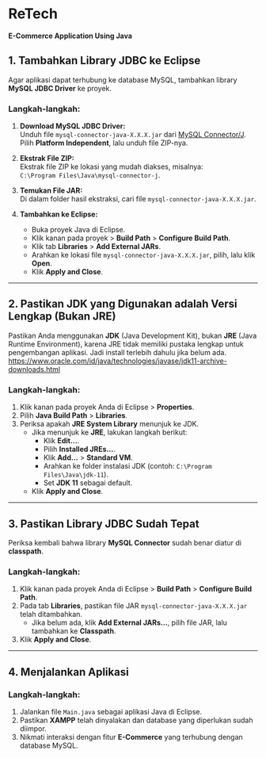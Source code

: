 # ReTech  
**E-Commerce Application Using Java**

## 1. Tambahkan Library JDBC ke Eclipse  
Agar aplikasi dapat terhubung ke database MySQL, tambahkan library **MySQL JDBC Driver** ke proyek.

### Langkah-langkah:  
1. **Download MySQL JDBC Driver:**  
   Unduh file `mysql-connector-java-X.X.X.jar` dari [MySQL Connector/J](https://dev.mysql.com/downloads/connector/j/). Pilih **Platform Independent**, lalu unduh file ZIP-nya.

2. **Ekstrak File ZIP:**  
   Ekstrak file ZIP ke lokasi yang mudah diakses, misalnya:  
   `C:\Program Files\Java\mysql-connector-j`.

3. **Temukan File JAR:**  
   Di dalam folder hasil ekstraksi, cari file `mysql-connector-java-X.X.X.jar`.

4. **Tambahkan ke Eclipse:**  
   - Buka proyek Java di Eclipse.  
   - Klik kanan pada proyek > **Build Path** > **Configure Build Path**.  
   - Klik tab **Libraries** > **Add External JARs**.  
   - Arahkan ke lokasi file `mysql-connector-java-X.X.X.jar`, pilih, lalu klik **Open**.  
   - Klik **Apply and Close**.  

---

## 2. Pastikan JDK yang Digunakan adalah Versi Lengkap (Bukan JRE)  
Pastikan Anda menggunakan **JDK** (Java Development Kit), bukan **JRE** (Java Runtime Environment), karena JRE tidak memiliki pustaka lengkap untuk pengembangan aplikasi. Jadi install terlebih dahulu jika belum ada. https://www.oracle.com/id/java/technologies/javase/jdk11-archive-downloads.html

### Langkah-langkah:  
1. Klik kanan pada proyek Anda di Eclipse > **Properties**.  
2. Pilih **Java Build Path** > **Libraries**.  
3. Periksa apakah **JRE System Library** menunjuk ke JDK.  
   - Jika menunjuk ke **JRE**, lakukan langkah berikut:  
     - Klik **Edit...**.  
     - Pilih **Installed JREs...**.  
     - Klik **Add...** > **Standard VM**.  
     - Arahkan ke folder instalasi JDK (contoh: `C:\Program Files\Java\jdk-11`).  
     - Set **JDK 11** sebagai default.  
   - Klik **Apply and Close**.  

---

## 3. Pastikan Library JDBC Sudah Tepat  
Periksa kembali bahwa library **MySQL Connector** sudah benar diatur di **classpath**.

### Langkah-langkah:  
1. Klik kanan pada proyek Anda di Eclipse > **Build Path** > **Configure Build Path**.  
2. Pada tab **Libraries**, pastikan file JAR `mysql-connector-java-X.X.X.jar` telah ditambahkan.  
   - Jika belum ada, klik **Add External JARs...**, pilih file JAR, lalu tambahkan ke **Classpath**.  
3. Klik **Apply and Close**.  

---

## 4. Menjalankan Aplikasi  
### Langkah-langkah:  
1. Jalankan file `Main.java` sebagai aplikasi Java di Eclipse.  
2. Pastikan **XAMPP** telah dinyalakan dan database yang diperlukan sudah diimpor.  
3. Nikmati interaksi dengan fitur **E-Commerce** yang terhubung dengan database MySQL.  
